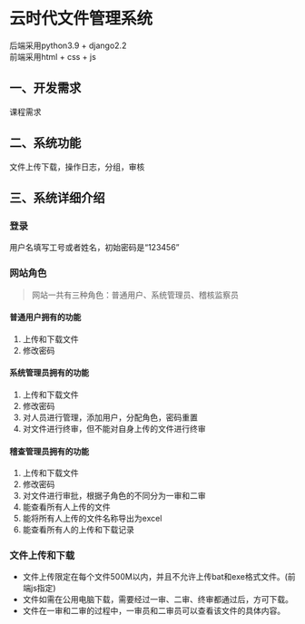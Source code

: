 # 云时代文件管理系统

后端采用python3.9 + django2.2  
前端采用html + css + js  

## 一、开发需求

课程需求

## 二、系统功能

文件上传下载，操作日志，分组，审核

## 三、系统详细介绍

### 登录

用户名填写工号或者姓名，初始密码是“123456”

### 网站角色

> 网站一共有三种角色：普通用户、系统管理员、稽核监察员

#### 普通用户拥有的功能

1. 上传和下载文件
2. 修改密码

#### 系统管理员拥有的功能

1. 上传和下载文件
2. 修改密码
3. 对人员进行管理，添加用户，分配角色，密码重置
4. 对文件进行终审，但不能对自身上传的文件进行终审

#### 稽查管理员拥有的功能

1. 上传和下载文件
2. 修改密码
3. 对文件进行审批，根据子角色的不同分为一审和二审
4. 能查看所有人上传的文件
5. 能将所有人上传的文件名称导出为excel
6. 能查看所有人的上传和下载记录

### 文件上传和下载

- 文件上传限定在每个文件500M以内，并且不允许上传bat和exe格式文件。(前端js指定)
- 文件如需在公用电脑下载，需要经过一审、二审、终审都通过后，方可下载。
- 文件在一审和二审的过程中，一审员和二审员可以查看该文件的具体内容。
